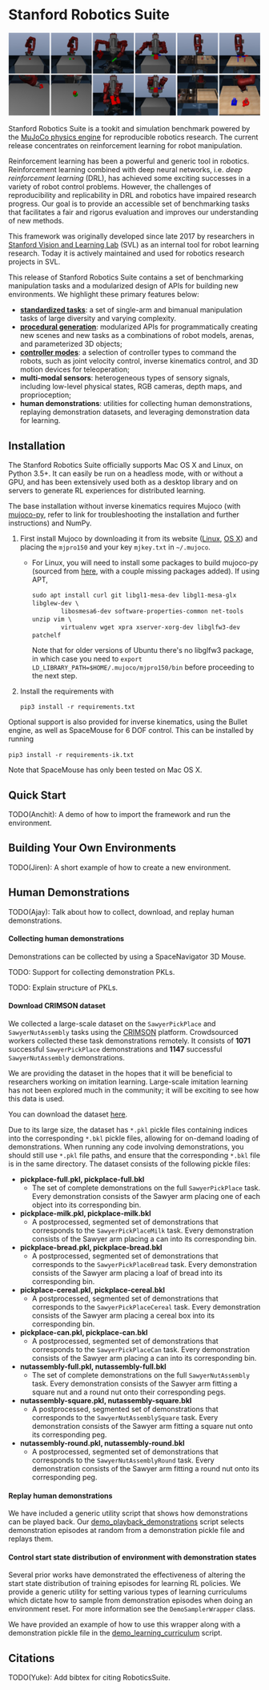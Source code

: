 # Stanford Robotics Suite

![gallery of_environments](resources/gallery.png)

Stanford Robotics Suite is a tookit and simulation benchmark powered by the [MuJoCo physics engine](http://mujoco.org/) for reproducible robotics research. The current release concentrates on reinforcement learning for robot manipulation.

Reinforcement learning has been a powerful and generic tool in robotics. Reinforcement learning combined with deep neural networks, i.e. *deep reinforcement learning* (DRL), has achieved some exciting successes in a variety of robot control problems. However, the challenges of reproducibility and replicability in DRL and robotics have impaired research progress. Our goal is to provide an accessible set of benchmarking tasks that facilitates a fair and rigorus evaluation and improves our understanding of new methods.

This framework was originally developed since late 2017 by researchers in [Stanford Vision and Learning Lab](http://svl.stanford.edu/) (SVL) as an internal tool for robot learning research. Today it is actively maintained and used for robotics research projects in SVL.

This release of Stanford Robotics Suite contains a set of benchmarking manipulation tasks and a modularized design of APIs for building new environments. We highlight these primary features below:

* [**standardized tasks**](RoboticsSuite/environments): a set of single-arm and bimanual manipulation tasks of large diversity and varying complexity.
* [**procedural generation**](RoboticsSuite/models): modularized APIs for programmatically creating new scenes and new tasks as a combinations of robot models, arenas, and parameterized 3D objects;
* [**controller modes**](RoboticsSuite/controllers): a selection of controller types to command the robots, such as joint velocity control, inverse kinematics control, and 3D motion devices for teleoperation;
* **multi-modal sensors**: heterogeneous types of sensory signals, including low-level physical states, RGB cameras, depth maps, and proprioception;
* **human demonstrations**: utilities for collecting human demonstrations, replaying demonstration datasets, and leveraging demonstration data for learning.

## Installation
The Stanford Robotics Suite officially supports Mac OS X and Linux, on Python 3.5+. It can easily be run on a headless mode, with or without a GPU, and has been extensively used both as a desktop library and on servers to generate RL experiences for distributed learning.

The base installation without inverse kinematics requires Mujoco (with [mujoco-py](https://github.com/openai/mujoco-py), refer to link for troubleshooting the installation and further instructions) and NumPy.

1. First install Mujoco by downloading it from its website ([Linux](https://www.roboti.us/download/mjpro150_linux.zip), [OS X](https://www.roboti.us/download/mjpro150_osx.zip)) and placing the `mjpro150` and your key `mjkey.txt` in `~/.mujoco`.
   - For Linux, you will need to install some packages to build mujoco-py (sourced from [here](https://github.com/openai/mujoco-py/blob/master/Dockerfile), with a couple missing packages added). If using APT,
     ```
     sudo apt install curl git libgl1-mesa-dev libgl1-mesa-glx libglew-dev \
             libosmesa6-dev software-properties-common net-tools unzip vim \
             virtualenv wget xpra xserver-xorg-dev libglfw3-dev patchelf
     ```
     Note that for older versions of Ubuntu there's no libglfw3 package, in which case you need to `export LD_LIBRARY_PATH=$HOME/.mujoco/mjpro150/bin` before proceeding to the next step.

2. Install the requirements with
   ```
   pip3 install -r requirements.txt
   ```

Optional support is also provided for inverse kinematics, using the Bullet engine, as well as SpaceMouse for 6 DOF control. This can be installed by running

```pip3 install -r requirements-ik.txt```

Note that SpaceMouse has only been tested on Mac OS X.

## Quick Start
TODO(Anchit): A demo of how to import the framework and run the environment.

## Building Your Own Environments
TODO(Jiren): A short example of how to create a new environment.

## Human Demonstrations
TODO(Ajay): Talk about how to collect, download, and replay human demonstrations.

#### Collecting human demonstrations

Demonstrations can be collected by using a SpaceNavigator 3D Mouse. 

TODO: Support for collecting demonstration PKLs.

TODO: Explain structure of PKLs.

#### Download CRIMSON dataset

We collected a large-scale dataset on the `SawyerPickPlace` and `SawyerNutAssembly` tasks using the [CRIMSON](https://crowdncloud.ai/) platform. Crowdsourced workers collected these task demonstrations remotely. It consists of **1071** successful `SawyerPickPlace` demonstrations and **1147** successful `SawyerNutAssembly` demonstrations.

We are providing the dataset in the hopes that it will be beneficial to researchers working on imitation learning. Large-scale imitation learning has not been explored much in the community; it will be exciting to see how this data is used.  

You can download the dataset [here](https://drive.google.com/open?id=1iZSXTQZfBVcIBC3dRF5xUqMmWCmW64PD).

Due to its large size, the dataset has `*.pkl` pickle files containing indices into the corresponding `*.bkl` pickle files, allowing for on-demand loading of demonstrations. When running any code involving demonstrations, you should still use `*.pkl` file paths, and ensure that the corresponding `*.bkl` file is in the same directory. The dataset consists of the following pickle files:

- **pickplace-full.pkl, pickplace-full.bkl**
  - The set of complete demonstrations on the full `SawyerPickPlace` task. Every demonstration consists of the Sawyer arm placing one of each object into its corresponding bin.
- **pickplace-milk.pkl, pickplace-milk.bkl**
  - A postprocessed, segmented set of demonstrations that corresponds to the `SawyerPickPlaceMilk` task. Every demonstration consists of the Sawyer arm placing a can into its corresponding bin. 
- **pickplace-bread.pkl, pickplace-bread.bkl**
  - A postprocessed, segmented set of demonstrations that corresponds to the `SawyerPickPlaceBread` task. Every demonstration consists of the Sawyer arm placing a loaf of bread into its corresponding bin. 
- **pickplace-cereal.pkl, pickplace-cereal.bkl**
  - A postprocessed, segmented set of demonstrations that corresponds to the `SawyerPickPlaceCereal` task. Every demonstration consists of the Sawyer arm placing a cereal box into its corresponding bin. 
- **pickplace-can.pkl, pickplace-can.bkl**
  - A postprocessed, segmented set of demonstrations that corresponds to the `SawyerPickPlaceCan` task. Every demonstration consists of the Sawyer arm placing a can into its corresponding bin. 
- **nutassembly-full.pkl, nutassembly-full.bkl**
  - The set of complete demonstrations on the full `SawyerNutAssembly` task. Every demonstration consists of the Sawyer arm fitting a square nut and a round nut onto their corresponding pegs. 
- **nutassembly-square.pkl, nutassembly-square.bkl**
  - A postprocessed, segmented set of demonstrations that corresponds to the `SawyerNutAssemblySquare` task. Every demonstration consists of the Sawyer arm fitting a square nut onto its corresponding peg. 
- **nutassembly-round.pkl, nutassembly-round.bkl**
  - A postprocessed, segmented set of demonstrations that corresponds to the `SawyerNutAssemblyRound` task. Every demonstration consists of the Sawyer arm fitting a round nut onto its corresponding peg. 

#### Replay human demonstrations

We have included a generic utility script that shows how demonstrations can be played back. Our [demo_playback_demonstrations](RoboticsSuite/scripts/demo_playback_demonstrations.py) script selects demonstration episodes at random from a demonstration pickle file and replays them.

#### Control start state distribution of environment with demonstration states

Several prior works have demonstrated the effectiveness of altering the start state distribution of training episodes for learning RL policies. We provide a generic utility for setting various types of learning curriculums which dictate how to sample from demonstration episodes when doing an environment reset. For more information see the `DemoSamplerWrapper` class. 

We have provided an example of how to use this wrapper along with a demonstration pickle file in the [demo_learning_curriculum](RoboticsSuite/scripts/demo_learning_curriculum.py) script.

## Citations
TODO(Yuke): Add bibtex for citing RoboticsSuite.
